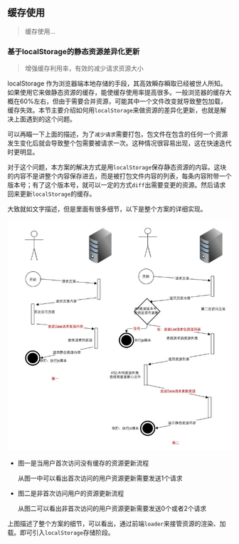 ## 缓存使用

> 缓存使用...


### 基于localStorage的静态资源差异化更新

> 增强缓存利用率，有效的减少请求资源大小

localStorage 作为浏览器端本地存储的手段，其高效瞬存瞬取已经被世人所知。如果使用它来做静态资源的缓存，能使缓存使用率提高很多。一般浏览器的缓存大概在60%左右，但由于需要合并资源，可能其中一个文件改变就导致整包加载，缓存失效。本节主要介绍如何用`localStorage`来做资源的差异化更新，也就是解决上面遇到的这个问题。

可以再瞄一下上面的描述，为了`减少请求`需要打包，包文件在包含的任何一个资源发生变化后就会导致整个包需要被请求一次。这种情况很容易出现，这在快速迭代时更明显。

对于这个问题，本方案的解决方式是用`localStorage`保存静态资源的内容。这块的内容不是讲整个内容保存进去，而是被打包文件内容的列表，每条内容附带一个版本号；有了这个版本号，就可以一定的方式`diff`出需要变更的资源。然后请求回来更新`localStorage`的缓存。

大致就如文字描述，但是里面有很多细节，以下是整个方案的详细实现。

![](./images/diff-all.jpg)

- 图一是当用户首次访问没有缓存的资源更新流程

    从图一中可以看出首次访问的用户资源更新需要发送1个请求

- 图二是非首次访问用户的资源更新流程

    从图二可以看出非首次访问的用户资源更新需要发送0个或者2个请求

上图描述了整个方案的细节，可以看出，通过前端`loader`来接管资源的渲染、加载。即可引入`localStorage`存储阶段。